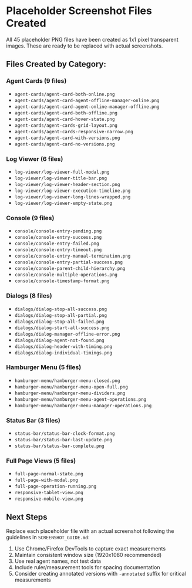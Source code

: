 # Placeholder Screenshot Files Created

All 45 placeholder PNG files have been created as 1x1 pixel transparent images. These are ready to be replaced with actual screenshots.

## Files Created by Category:

### Agent Cards (9 files)
- `agent-cards/agent-card-both-online.png`
- `agent-cards/agent-card-agent-offline-manager-online.png`
- `agent-cards/agent-card-agent-online-manager-offline.png`
- `agent-cards/agent-card-both-offline.png`
- `agent-cards/agent-card-hover-state.png`
- `agent-cards/agent-cards-grid-layout.png`
- `agent-cards/agent-cards-responsive-narrow.png`
- `agent-cards/agent-card-with-versions.png`
- `agent-cards/agent-card-no-versions.png`

### Log Viewer (6 files)
- `log-viewer/log-viewer-full-modal.png`
- `log-viewer/log-viewer-title-bar.png`
- `log-viewer/log-viewer-header-section.png`
- `log-viewer/log-viewer-execution-timeline.png`
- `log-viewer/log-viewer-long-lines-wrapped.png`
- `log-viewer/log-viewer-empty-state.png`

### Console (9 files)
- `console/console-entry-pending.png`
- `console/console-entry-success.png`
- `console/console-entry-failed.png`
- `console/console-entry-timeout.png`
- `console/console-entry-manual-termination.png`
- `console/console-entry-partial-success.png`
- `console/console-parent-child-hierarchy.png`
- `console/console-multiple-operations.png`
- `console/console-timestamp-format.png`

### Dialogs (8 files)
- `dialogs/dialog-stop-all-success.png`
- `dialogs/dialog-stop-all-partial.png`
- `dialogs/dialog-stop-all-failed.png`
- `dialogs/dialog-start-all-success.png`
- `dialogs/dialog-manager-offline-error.png`
- `dialogs/dialog-agent-not-found.png`
- `dialogs/dialog-header-with-timing.png`
- `dialogs/dialog-individual-timings.png`

### Hamburger Menu (5 files)
- `hamburger-menu/hamburger-menu-closed.png`
- `hamburger-menu/hamburger-menu-open-full.png`
- `hamburger-menu/hamburger-menu-dividers.png`
- `hamburger-menu/hamburger-menu-agent-operations.png`
- `hamburger-menu/hamburger-menu-manager-operations.png`

### Status Bar (3 files)
- `status-bar/status-bar-clock-format.png`
- `status-bar/status-bar-last-update.png`
- `status-bar/status-bar-complete.png`

### Full Page Views (5 files)
- `full-page-normal-state.png`
- `full-page-with-modal.png`
- `full-page-operation-running.png`
- `responsive-tablet-view.png`
- `responsive-mobile-view.png`

## Next Steps

Replace each placeholder file with an actual screenshot following the guidelines in `SCREENSHOT_GUIDE.md`:
1. Use Chrome/Firefox DevTools to capture exact measurements
2. Maintain consistent window size (1920x1080 recommended)
3. Use real agent names, not test data
4. Include ruler/measurement tools for spacing documentation
5. Consider creating annotated versions with `-annotated` suffix for critical measurements